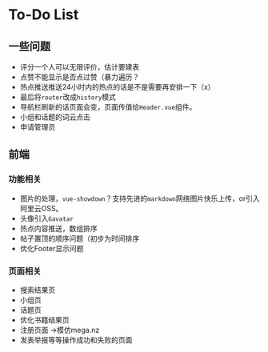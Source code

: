 # To-Do List

## 一些问题

- 评分一个人可以无限评价，估计要建表
- 点赞不能显示是否点过赞（暴力遍历？
- 热点推送推送24小时内的热点的话是不是需要再安排一下（x）
- 最后将`router`改成`history`模式
- 导航栏刷新的话页面会变，页面传值给`Header.vue`组件。
- 小组和话题的词云点击
- 申请管理员

## 前端

### 功能相关

- 图片的处理，`vue-showdown`？支持先进的`markdown`网络图片快乐上传，or引入阿里云OSS。
- 头像引入`Gavatar`
- 热点内容推送，数组排序
- 帖子置顶的顺序问题（初步为时间排序
- 优化Footer显示问题

### 页面相关

- 搜索结果页
- 小组页
- 话题页
- 优化书籍结果页
- 注册页面 ->模仿mega.nz
- 发表举报等等操作成功和失败的页面

